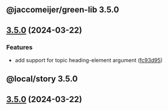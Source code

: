 ## @jaccomeijer/green-lib 3.5.0

## [3.5.0](https://github.com/jaccomeijer/green-lib/compare/3.4.2...3.5.0) (2024-03-22)


### Features

* add support for topic heading-element argument ([fc93d95](https://github.com/jaccomeijer/green-lib/commit/fc93d955140cce546fbfd22bb2a12fd45dedc609))



## @local/story 3.5.0

## [3.5.0](https://github.com/jaccomeijer/green-lib/compare/3.4.2...3.5.0) (2024-03-22)


